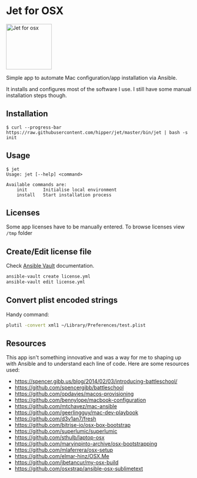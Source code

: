 # Jet for OSX
<img src="https://cdn.rawgit.com/hipper/jet/master/logo.png" alt="Jet for osx" width="124px" />

Simple app to automate Mac configuration/app installation via Ansible.

It installs and configures most of the software I use. I still have some manual installation steps though.

## Installation

```
$ curl --progress-bar https://raw.githubusercontent.com/hipper/jet/master/bin/jet | bash -s init
```

## Usage
```
$ jet
Usage: jet [--help] <command>

Available commands are:
    init      Initialise local environment
    install   Start installation process
```

## Licenses
Some app licenses have to be manually entered. To browse licenses view `/tmp` folder

## Create/Edit license file
Check [Ansible Vault](http://docs.ansible.com/ansible/playbooks_vault.html) documentation.

```bash
ansible-vault create license.yml
ansible-vault edit license.yml
```

## Convert plist encoded strings
Handy command:

```bash
plutil -convert xml1 ~/Library/Preferences/test.plist
```

## Resources
This app isn't something innovative and was a way for me to shaping up with Ansible and to understand each line of code. Here are some resources used:

- https://spencer.gibb.us/blog/2014/02/03/introducing-battleschool/
- https://github.com/spencergibb/battleschool
- https://github.com/opdavies/macos-provisioning
- https://github.com/bennylope/macbook-configuration
- https://github.com/mtchavez/mac-ansible
- https://github.com/geerlingguy/mac-dev-playbook
- https://github.com/d3v1an7/fresh
- https://github.com/bitrise-io/osx-box-bootstrap
- https://github.com/superlumic/superlumic
- https://github.com/sthulb/laptop-osx
- https://github.com/marvinpinto-archive/osx-bootstrapping
- https://github.com/mlaferrera/osx-setup
- https://github.com/elmar-hinz/OSX.Me
- https://github.com/jbetancur/my-osx-build
- https://github.com/osxstrap/ansible-osx-sublimetext
